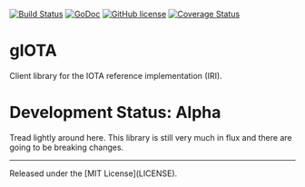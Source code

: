 [![Build Status](https://travis-ci.org/utamaro/giota.svg?branch=master)](https://travis-ci.org/utamaro/giota)
[![GoDoc](https://godoc.org/github.com/utamaro/giota?status.svg)](https://godoc.org/github.com/utamaro/giota)
[![GitHub license](https://img.shields.io/badge/license-MIT-blue.svg)](https://raw.githubusercontent.com/utamaro/giota/master/LICENSE)
[![Coverage Status](https://coveralls.io/repos/utamaro/giota/badge.svg?branch=master)](https://coveralls.io/r/utamaro/giota?branch=master)


gIOTA
=====

Client library for the IOTA reference implementation (IRI).

Development Status: Alpha
=========================

Tread lightly around here. This library is still very much
in flux and there are going to be breaking changes.


<hr>
Released under the [MIT License](LICENSE).
